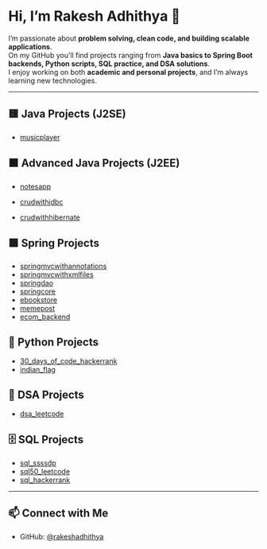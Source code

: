 # Hi, I’m Rakesh Adhithya 👋

I’m passionate about **problem solving, clean code, and building scalable applications**.  
On my GitHub you’ll find projects ranging from **Java basics to Spring Boot backends, Python scripts, SQL practice, and DSA solutions**.  
I enjoy working on both **academic and personal projects**, and I’m always learning new technologies.

---

## 🟨 Java Projects (J2SE)

- [musicplayer](https://github.com/rakeshadhithya/musicplayer-lld)

## 🟧 Advanced Java Projects (J2EE)

- [notesapp](https://github.com/rakeshadhithya/notesapp)

- [crudwithjdbc](https://github.com/rakeshadhithya/crudwithjdbc)

- [crudwithhibernate](https://github.com/rakeshadhithya/crudwithhibernate)

## 🟩 Spring Projects

- [springmvcwithannotations](https://github.com/rakeshadhithya/springmvcwithannotations)
- [springmvcwithxmlfiles](https://github.com/rakeshadhithya/springmvcwithxmlfiles)
- [springdao](https://github.com/rakeshadhithya/springdao)
- [springcore](https://github.com/rakeshadhithya/springcore)
- [ebookstore](https://github.com/rakeshadhithya/ebookstore)
- [memepost](https://github.com/rakeshadhithya/memepost)
- [ecom_backend](https://github.com/rakeshadhithya/ecom_backend)

## 🐍 Python Projects

- [30_days_of_code_hackerrank](https://github.com/rakeshadhithya/30_days_of_code_hackerrank)
- [indian_flag](https://github.com/rakeshadhithya/indian_flag)

## 🧩 DSA Projects

- [dsa_leetcode](https://github.com/rakeshadhithya/dsa_leetcode)

## 🗄️ SQL Projects

- [sql_ssssdp](https://github.com/rakeshadhithya/sql_ssssdp)
- [sql50_leetcode](https://github.com/rakeshadhithya/sql50_leetcode)
- [sql_hackerrank](https://github.com/rakeshadhithya/sql_hackerrank)

---

## 📫 Connect with Me

- GitHub: [@rakeshadhithya](https://github.com/rakeshadhithya)
